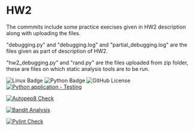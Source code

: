# HW2
The commmits include some practice execises given in HW2 description along with uploading the files.

"debugging.py" and "debugging.log" and "partial_debugging.log" are the files given as part of description of HW2. 

"hw2_debugging.py" and "rand.py" are the files uploaded from zip folder, these are files on which static analysis tools are to be run. 

![Linux Badge](https://img.shields.io/badge/Linux-FCC624?style=for-the-badge&logo=linux&logoColor=black)
![Python Badge](https://img.shields.io/badge/Python-3776AB?style=for-the-badge&logo=python&logoColor=white)
![GitHub License](https://img.shields.io/github/license/SAT510/SAT-Repo)
[![Python application - Testing](https://github.com/SAT510/HW2/actions/workflows/pytest.yml/badge.svg)](https://github.com/SAT510/HW2/actions/workflows/pytest.yml)

[![Autopep8 Check](https://github.com/SAT510/HW2/actions/workflows/autopep.yml/badge.svg)](https://github.com/SAT510/HW2/actions/workflows/autopep.yml)

[![Bandit Analysis](https://github.com/SAT510/HW2/actions/workflows/bandit.yml/badge.svg)](https://github.com/SAT510/HW2/actions/workflows/bandit.yml)

[![Pylint Check](https://github.com/SAT510/HW2/actions/workflows/pylint.yml/badge.svg)](https://github.com/SAT510/HW2/actions/workflows/pylint.yml)

